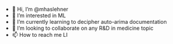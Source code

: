 - 👋 Hi, I’m @mhaslehner
- 👀 I’m interested in ML
- 🌱 I’m currently learning to decipher auto-arima documentation
- 💞️ I’m looking to collaborate on any R&D in medicine topic
- 📫 How to reach me LI

<!---
mhaslehner/mhaslehner is a ✨ special ✨ repository because its `README.md` (this file) appears on your GitHub profile.
You can click the Preview link to take a look at your changes.
--->
